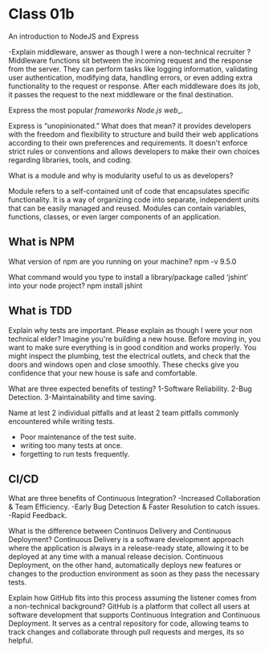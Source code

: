 # Class 01b

An introduction to NodeJS and Express

-Explain middleware, answer as though I were a non-technical recruiter ? 
Middleware functions sit between the incoming request and the response from the server. They can perform tasks like logging information, validating user authentication, modifying data, handling errors, or even adding extra functionality to the request or response. After each middleware does its job, it passes the request to the next middleware or the final destination.

Express the most popular _frameworks Node.js web__.

Express is “unopinionated.” What does that mean?
it provides developers with the freedom and flexibility to structure and build their web applications according to their own preferences and requirements. It doesn't enforce strict rules or conventions and allows developers to make their own choices regarding libraries, tools, and coding.

What is a module and why is modularity useful to us as developers?

Module refers to a self-contained unit of code that encapsulates specific functionality. It is a way of organizing code into separate, independent units that can be easily managed and reused. Modules can contain variables, functions, classes, or even larger components of an application.

## What is NPM

What version of npm are you running on your machine?
npm -v 9.5.0

What command would you type to install a library/package called ‘jshint’ into your node project?
npm install jshint

## What is TDD

Explain why tests are important. Please explain as though I were your non technical elder?
Imagine you're building a new house. Before moving in, you want to make sure everything is in good condition and works properly. You might inspect the plumbing, test the electrical outlets, and check that the doors and windows open and close smoothly. These checks give you confidence that your new house is safe and comfortable.

What are three expected benefits of testing?
1-Software Reliability.
2-Bug Detection.
3-Maintainability and time saving.

Name at lest 2 individual pitfalls and at least 2 team pitfalls commonly encountered while writing tests.

- Poor maintenance of the test suite.
- writing too many tests at once.
- forgetting to run tests frequently.

## CI/CD

What are three benefits of Continuous Integration?
-Increased Collaboration & Team Efficiency.
-Early Bug Detection & Faster Resolution to catch issues.
-Rapid Feedback.

What is the difference between Continuos Delivery and Continuous Deployment?
Continuous Delivery is a software development approach where the application is always in a release-ready state, allowing it to be deployed at any time with a manual release decision. Continuous Deployment, on the other hand, automatically deploys new features or changes to the production environment as soon as they pass the necessary tests.

Explain how GitHub fits into this process assuming the listener comes from a non-technical background?
GitHub is a platform that collect all users at software development that supports Continuous Integration and Continuous Deployment. It serves as a central repository for code, allowing teams to track changes and collaborate through pull requests and merges, its so helpful.
